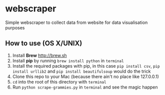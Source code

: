 # webscraper
Simple webscraper to collect data from website for data visualisation purposes

## How to use (OS X/UNIX)
1. Install **Brew** http://brew.sh
2. Install **pip** by running ``brew install python`` in ``terminal``
3. Install the required packages with pip, in this case ``pip install csv``, ``pip install urllib2`` and ``pip install beautifulsoup`` would do the trick
4. Clone this repo to your Mac (because there ain't no place like 127.0.0.1)
5. ``cd`` into the root of this directory with ``terminal``
6. Run ``python scrape-grammies.py`` in ``terminal`` and see the magic happen
